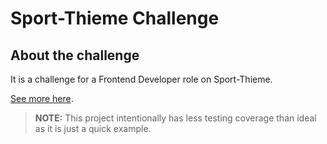 # Sport-Thieme Challenge

## About the challenge

It is a challenge for a Frontend Developer role on Sport-Thieme.

[See more here](CHALLENGE.md).

> **NOTE:** This project intentionally has less testing coverage than ideal as it is just a quick example.

